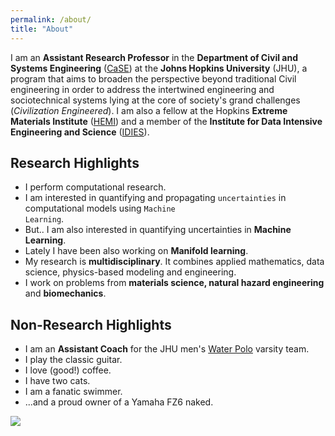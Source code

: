 ```yaml
---
permalink: /about/
title: "About"
---
```



I am an <strong>Assistant Research Professor</strong> in the  <strong>Department of Civil and Systems Engineering</strong> (<a href="https://engineering.jhu.edu/case/" target="_blank">CaSE</a>) at the <strong>Johns Hopkins University</strong> (JHU), a program that aims to broaden the perspective beyond traditional Civil engineering in order to address the intertwined engineering and sociotechnical systems lying at the core of society's grand challenges (<i>Civilization Engineered</i>). I am also a fellow at the Hopkins <strong>Extreme Materials Institute</strong> (<a href="https://hemi.jhu.edu">HEMI</a>) and a member of the <strong>Institute for Data Intensive Engineering and Science</strong> (<a href="https://idies.jhu.edu">IDIES</a>). 


## Research Highlights

* I perform computational research.
* I am interested in quantifying and propagating <code>uncertainties</code> in computational models using <code>Machine Learning</code>.
* But.. I am also interested in quantifying uncertainties in <strong>Machine Learning</strong>.
* Lately I have been also working on <strong>Manifold learning</strong>.
* My research is <strong>multidisciplinary</strong>. It combines applied mathematics, data science, physics-based modeling and engineering.
* I work on problems from <strong>materials science, natural hazard engineering</strong> and <strong>biomechanics</strong>.


## Non-Research Highlights

*  I am an <strong>Assistant Coach</strong> for the JHU men's <a href="https://hopkinssports.com/sports/mens-water-polo" target="_blank">Water Polo</a> varsity team.
* I play the classic guitar.
* I love (good!) coffee.
* I have two cats.
* I am a fanatic swimmer.
* ...and a proud owner of a Yamaha FZ6 naked.


<img src="{{ site.url }}{{ site.baseurl }}/assets/images/image1.png"/>

